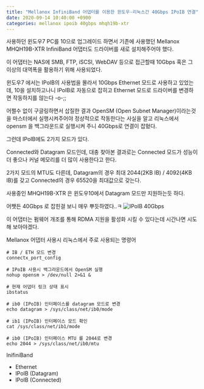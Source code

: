 ```yaml
---
title: "Mellanox InfiniBand 어댑터를 이용한 윈도우-리눅스간 40Gbps IPoIB 연결"
date: 2020-09-14 10:40:00 +0900
categories: mellanox ipoib 40gbps mhqh19b-xtr
---
```

사용하던 윈도우7 PC를 10으로 업그레이드 하면서 기존에 사용했던 Mellanox MHQH19B-XTR InfiniBand 어댑터도 드라이버를 새로 설치해주어야 했다.

이 어댑터는 NAS에 SMB, FTP, iSCSI, WebDAV 등으로 접근할때 10Gbps 혹은 그 이상의 대역폭을 활용하기 위해 사용되었다.

윈도우7 에서는 IPoIB의 사용법을 몰라서 10Gbps Ethernet 모드로 사용하고 있었는데, 10을 설치하고나니 IPoIB로 자동으로 잡히고 Ethernet 모드로 드라이버를 변경하면 작동하지를 않는다 -o-;;

어쩔수 없이 구글링하면서 삽질한 결과 OpenSM (Open Subnet Manager)이라는것을 마스터에서 실행시켜주어야 정상적으로 작동한다는 사실을 알고 리눅스에서 opensm 을 백그라운드로 실행시켜 주니 40Gbps로 연결이 잡혔다.

그런데 IPoIB에도 2가지 모드가 있다.

Connected와 Datagram 모드인데, 대충 찾아본 결과로는 Connected 모드가 성능이 더 좋으나 커널 메모리를 더 많이 사용한다고 한다.

2가지 모드의 MTU도 다른데, Datagram의 경우 최대 2044(2KB IB) / 4092(4KB IB)를 갖고 Connected의 경우 65520을 최대값으로 갖는다.

사용중인 MHQH19B-XTR 은 윈도우10에서 Datagram 모드만 지원하는듯 하다.

어쨋든 40Gbps 로 잡힌걸 보니 매우 뿌듯하였다..ㅋ
![IPoIB 40Gbps](https://user-images.githubusercontent.com/72970289/96339361-406b9880-10cf-11eb-8053-eff7d33418ac.png)

이 어댑터는 펌웨어 개조를 통해 RDMA 지원을 활성화 시킬 수 있다는데 시간나면 시도해 보아야겠다.

Mellanox 어댑터 사용시 리눅스에서 주로 사용되는 명령어
```
# IB / ETH 모드 변경
connectx_port_config

# IPoIB 사용시 백그라운드에서 OpenSM 실행
nohup opensm > /dev/null 2>&1 &

# 현재 어댑터 링크 상태 표시
ibstatus

# ib0 (IPoIB) 인터페이스를 datagram 모드로 변경
echo datagram > /sys/class/net/ib0/mode

# ib1 (IPoIB) 인터페이스 모드 확인
cat /sys/class/net/ib1/mode

# ib0 (IPoIB) 인터페이스 MTU 를 2044로 변경
echo 2044 > /sys/class/net/ib0/mtu
```

InifiniBand
- Ethernet
- IPoIB (Datagram)
- IPoIB (Connected)
